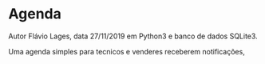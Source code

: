 # Agenda

Autor Flávio Lages,
data 27/11/2019 em Python3 e banco de dados SQLite3.


Uma agenda simples para tecnicos e venderes receberem notificações,
